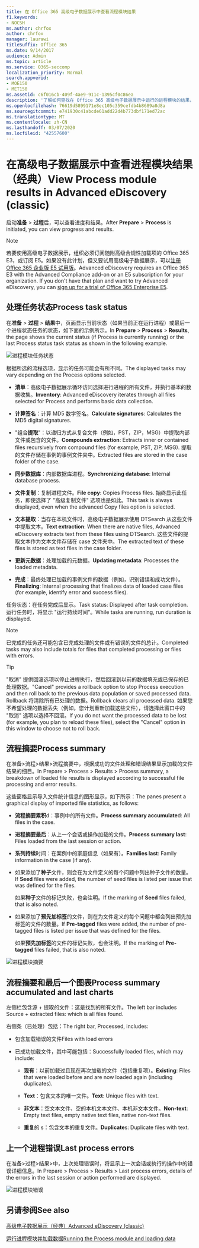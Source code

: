 ```yaml
---
title: 在 Office 365 高级电子数据展示中查看流程模块结果
f1.keywords:
- NOCSH
ms.author: chrfox
author: chrfox
manager: laurawi
titleSuffix: Office 365
ms.date: 9/14/2017
audience: Admin
ms.topic: article
ms.service: O365-seccomp
localization_priority: Normal
search.appverid:
- MOE150
- MET150
ms.assetid: c6f016cb-409f-4ae9-911c-1395cf0c86ea
description: '了解如何查找在 Office 365 高级电子数据展示中运行的进程模块的结果，包括任务状态和过程摘要。  '
ms.openlocfilehash: 76619d5899171e8ec105c359cefdb4b8689a8d8a
ms.sourcegitcommit: e741930c41abcde61add22d4b773dbf171ed72ac
ms.translationtype: MT
ms.contentlocale: zh-CN
ms.lasthandoff: 03/07/2020
ms.locfileid: "42557600"
---
```

# <a name="view-process-module-results-in-advanced-ediscovery-classic"></a><span data-ttu-id="e3b92-103">在高级电子数据展示中查看进程模块结果（经典）</span><span class="sxs-lookup"><span data-stu-id="e3b92-103">View Process module results in Advanced eDiscovery (classic)</span></span>

<span data-ttu-id="e3b92-104">启动**准备** \> **过程**后，可以查看进度和结果。</span><span class="sxs-lookup"><span data-stu-id="e3b92-104">After **Prepare** \> **Process** is initiated, you can view progress and results.</span></span> 
  
> [!NOTE]
> <span data-ttu-id="e3b92-p101">若要使用高级电子数据展示，组织必须订阅随附高级合规性加载项的 Office 365 E3，或订阅 E5。如果没有此计划，但又要试用高级电子数据展示，可以[注册 Office 365 企业版 E5 试用版](https://go.microsoft.com/fwlink/p/?LinkID=698279)。</span><span class="sxs-lookup"><span data-stu-id="e3b92-p101">Advanced eDiscovery requires an Office 365 E3 with the Advanced Compliance add-on or an E5 subscription for your organization. If you don't have that plan and want to try Advanced eDiscovery, you can [sign up for a trial of Office 365 Enterprise E5](https://go.microsoft.com/fwlink/p/?LinkID=698279).</span></span> 
  
## <a name="process-task-status"></a><span data-ttu-id="e3b92-107">处理任务状态</span><span class="sxs-lookup"><span data-stu-id="e3b92-107">Process task status</span></span>

<span data-ttu-id="e3b92-108">在**准备** \> **过程** \> **结果**中，页面显示当前状态（如果当前正在运行进程）或最后一个进程状态任务的状态，如下面的示例所示。</span><span class="sxs-lookup"><span data-stu-id="e3b92-108">In **Prepare** \> **Process** \> **Results**, the page shows the current status (if Process is currently running) or the last Process status task status as shown in the following example.</span></span>
  
![进程模块任务状态](../media/9430f9e7-a4dd-47c7-ac2e-2c6a60fc948b.png)
  
<span data-ttu-id="e3b92-110">根据所选的流程选项，显示的任务可能会有所不同。</span><span class="sxs-lookup"><span data-stu-id="e3b92-110">The displayed tasks may vary depending on the Process options selected.</span></span> 
  
- <span data-ttu-id="e3b92-111">**清单**：高级电子数据展示循环访问选择进行进程的所有文件，并执行基本的数据收集。</span><span class="sxs-lookup"><span data-stu-id="e3b92-111">**Inventory**: Advanced eDiscovery iterates through all files selected for Process and performs basic data collection.</span></span>
    
- <span data-ttu-id="e3b92-112">**计算签名**：计算 MD5 数字签名。</span><span class="sxs-lookup"><span data-stu-id="e3b92-112">**Calculate signatures**: Calculates the MD5 digital signatures.</span></span>
    
- <span data-ttu-id="e3b92-113">"组合**提取**"：以递归方式从复合文件（例如，PST，ZIP，MSG）中提取内部文件或包含的文件。</span><span class="sxs-lookup"><span data-stu-id="e3b92-113">**Compounds extraction**: Extracts inner or contained files recursively from compound files (for example, PST, ZIP, MSG).</span></span> <span data-ttu-id="e3b92-114">提取的文件存储在事例的事例文件夹中。</span><span class="sxs-lookup"><span data-stu-id="e3b92-114">Extracted files are stored in the case folder of the case.</span></span>
    
- <span data-ttu-id="e3b92-115">**同步数据库**：内部数据库进程。</span><span class="sxs-lookup"><span data-stu-id="e3b92-115">**Synchronizing database**: Internal database process.</span></span>
    
- <span data-ttu-id="e3b92-116">**文件复制**：复制进程文件。</span><span class="sxs-lookup"><span data-stu-id="e3b92-116">**File copy**: Copies Process files.</span></span> <span data-ttu-id="e3b92-117">始终显示此任务，即使选择了 "高级复制文件" 选项也是如此。</span><span class="sxs-lookup"><span data-stu-id="e3b92-117">This task is always displayed, even when the advanced Copy files option is selected.</span></span>
    
- <span data-ttu-id="e3b92-118">**文本提取**：当存在本机文件时，高级电子数据展示使用 DTSearch 从这些文件中提取文本。</span><span class="sxs-lookup"><span data-stu-id="e3b92-118">**Text extraction**: When there are native files, Advanced eDiscovery extracts text from these files using DTSearch.</span></span> <span data-ttu-id="e3b92-119">这些文件的提取文本作为文本文件存储在 case 文件夹中。</span><span class="sxs-lookup"><span data-stu-id="e3b92-119">The extracted text of these files is stored as text files in the case folder.</span></span>
    
- <span data-ttu-id="e3b92-120">**更新元数据**：处理加载的元数据。</span><span class="sxs-lookup"><span data-stu-id="e3b92-120">**Updating metadata**: Processes the loaded metadata.</span></span> 
    
- <span data-ttu-id="e3b92-121">**完成**：最终处理已加载的事例文件的数据（例如，识别错误和成功文件）。</span><span class="sxs-lookup"><span data-stu-id="e3b92-121">**Finalizing**: Internal processing that finalizes data of loaded case files (for example, identify error and success files).</span></span> 
    
<span data-ttu-id="e3b92-122">任务状态：在任务完成后显示。</span><span class="sxs-lookup"><span data-stu-id="e3b92-122">Task status: Displayed after task completion.</span></span> <span data-ttu-id="e3b92-123">运行任务时，将显示 "运行持续时间"。</span><span class="sxs-lookup"><span data-stu-id="e3b92-123">While tasks are running, run duration is displayed.</span></span>
  
> [!NOTE]
> <span data-ttu-id="e3b92-124">已完成的任务还可能包含已完成处理的文件或有错误的文件的总计。</span><span class="sxs-lookup"><span data-stu-id="e3b92-124">Completed tasks may also include totals for files that completed processing or files with errors.</span></span> 
  
> [!TIP]
> <span data-ttu-id="e3b92-125">"取消" 提供回滚选项以停止进程执行，然后回滚到以前的数据填充或已保存的已处理数据。</span><span class="sxs-lookup"><span data-stu-id="e3b92-125">"Cancel" provides a rollback option to stop Process execution and then roll back to the previous data population or saved processed data.</span></span> <span data-ttu-id="e3b92-126">Rollback 将清除所有已处理的数据。</span><span class="sxs-lookup"><span data-stu-id="e3b92-126">Rollback clears all processed data.</span></span> <span data-ttu-id="e3b92-127">如果您不希望处理的数据丢失（例如，您计划重新加载这些文件），请选择此窗口中的 "取消" 选项以选择不回滚。</span><span class="sxs-lookup"><span data-stu-id="e3b92-127">If you do not want the processed data to be lost (for example, you plan to reload these files), select the "Cancel" option in this window to choose not to roll back.</span></span> 
  
## <a name="process-summary"></a><span data-ttu-id="e3b92-128">流程摘要</span><span class="sxs-lookup"><span data-stu-id="e3b92-128">Process summary</span></span>

<span data-ttu-id="e3b92-129">在准备\>流程\>结果\>流程摘要中，根据成功的文件处理和错误结果显示加载的文件结果的细目。</span><span class="sxs-lookup"><span data-stu-id="e3b92-129">In Prepare \> Process \> Results \> Process summary, a breakdown of loaded file results is displayed according to successful file processing and error results.</span></span>
  
<span data-ttu-id="e3b92-130">这些窗格显示导入文件统计信息的图形显示，如下所示：</span><span class="sxs-lookup"><span data-stu-id="e3b92-130">The panes present a graphical display of imported file statistics, as follows:</span></span>
  
- <span data-ttu-id="e3b92-131">**流程摘要累积**d：事例中的所有文件。</span><span class="sxs-lookup"><span data-stu-id="e3b92-131">**Process summary accumulate**d: All files in the case.</span></span>
    
- <span data-ttu-id="e3b92-132">**进程摘要最后**：从上一个会话或操作加载的文件。</span><span class="sxs-lookup"><span data-stu-id="e3b92-132">**Process summary last**: Files loaded from the last session or action.</span></span> 
    
- <span data-ttu-id="e3b92-133">**系列持续**时间：在案例中的家庭信息（如果有）。</span><span class="sxs-lookup"><span data-stu-id="e3b92-133">**Families last**: Family information in the case (if any).</span></span>
    
- <span data-ttu-id="e3b92-134">如果添加了**种子**文件，则会在为文件定义的每个问题中列出种子文件的数量。</span><span class="sxs-lookup"><span data-stu-id="e3b92-134">If **Seed** files were added, the number of seed files is listed per issue that was defined for the files.</span></span> 
    
    <span data-ttu-id="e3b92-135">如果**种子**文件的标记失败，也会注明。</span><span class="sxs-lookup"><span data-stu-id="e3b92-135">If the marking of **Seed** files failed, that is also noted.</span></span> 
    
- <span data-ttu-id="e3b92-136">如果添加了**预先加标签**的文件，则在为文件定义的每个问题中都会列出预先加标签的文件的数量。</span><span class="sxs-lookup"><span data-stu-id="e3b92-136">If **Pre-tagged** files were added, the number of pre-tagged files is listed per issue that was defined for the files.</span></span> 
    
    <span data-ttu-id="e3b92-137">如果**预先加标签**的文件的标记失败，也会注明。</span><span class="sxs-lookup"><span data-stu-id="e3b92-137">If the marking of **Pre-tagged** files failed, that is also noted.</span></span> 
    
![进程模块摘要](../media/2086a691-9e3d-4117-beb2-a5c3a9a4cc94.png)
  
## <a name="process-summary-accumulated-and-last-charts"></a><span data-ttu-id="e3b92-139">流程摘要和最后一个图表</span><span class="sxs-lookup"><span data-stu-id="e3b92-139">Process summary accumulated and last charts</span></span>

<span data-ttu-id="e3b92-140">左侧栏包含源 + 提取的文件：这是找到的所有文件。</span><span class="sxs-lookup"><span data-stu-id="e3b92-140">The left bar includes Source + extracted files: which is all files found.</span></span> 
  
<span data-ttu-id="e3b92-141">右侧条（已处理）包括：</span><span class="sxs-lookup"><span data-stu-id="e3b92-141">The right bar, Processed, includes:</span></span>
  
- <span data-ttu-id="e3b92-142">包含加载错误的文件</span><span class="sxs-lookup"><span data-stu-id="e3b92-142">Files with load errors</span></span>
    
- <span data-ttu-id="e3b92-143">已成功加载文件，其中可能包括：</span><span class="sxs-lookup"><span data-stu-id="e3b92-143">Successfully loaded files, which may include:</span></span> 
    
  - <span data-ttu-id="e3b92-144">**现有**：以前加载过且现在再次加载的文件（包括重复项）。</span><span class="sxs-lookup"><span data-stu-id="e3b92-144">**Existing**: Files that were loaded before and are now loaded again (including duplicates).</span></span>
    
  - <span data-ttu-id="e3b92-145">**Text**：包含文本的唯一文件。</span><span class="sxs-lookup"><span data-stu-id="e3b92-145">**Text**: Unique files with text.</span></span>
    
  - <span data-ttu-id="e3b92-146">**非文本**：空文本文件、空的本机文本文件、本机非文本文件。</span><span class="sxs-lookup"><span data-stu-id="e3b92-146">**Non-text**: Empty text files, empty native text files, native non-text files.</span></span> 
    
  - <span data-ttu-id="e3b92-147">**重复**的 s：包含文本的重复文件。</span><span class="sxs-lookup"><span data-stu-id="e3b92-147">**Duplicate**s: Duplicate files with text.</span></span>
    
## <a name="last-process-errors"></a><span data-ttu-id="e3b92-148">上一个进程错误</span><span class="sxs-lookup"><span data-stu-id="e3b92-148">Last process errors</span></span>

<span data-ttu-id="e3b92-149">在准备\>过程\>结果\>中，上次处理错误时，将显示上一次会话或执行的操作中的错误详细信息。</span><span class="sxs-lookup"><span data-stu-id="e3b92-149">In Prepare \> Process \> Results \> Last process errors, details of the errors in the last session or action performed are displayed.</span></span>
  
![进程模块错误](../media/4771d0f4-4217-445a-9ba4-8b6541c5ad09.png)
  
## <a name="see-also"></a><span data-ttu-id="e3b92-151">另请参阅</span><span class="sxs-lookup"><span data-stu-id="e3b92-151">See also</span></span>

[<span data-ttu-id="e3b92-152">高级电子数据展示（经典）</span><span class="sxs-lookup"><span data-stu-id="e3b92-152">Advanced eDiscovery (classic)</span></span>](office-365-advanced-ediscovery.md)
  
[<span data-ttu-id="e3b92-153">运行进程模块并加载数据</span><span class="sxs-lookup"><span data-stu-id="e3b92-153">Running the Process module and loading data</span></span>](run-the-process-module-and-load-data-in-advanced-ediscovery.md)

